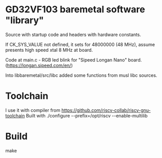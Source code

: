 # GD32VF103 baremetal software "library"

Source with startup code and headers with hardware constants.

If CK_SYS_VALUE not defined, it sets for 48000000 (48 MHz), assume presents high speed xtal 8 MHz at board.

Code at main.c - RGB led blink for "Sipeed Longan Nano" board. (https://longan.sipeed.com/en/)

Into libbaremetal/src/libc added some functions from musl libc sources.


# Toolchain

I use it with compiler from https://github.com/riscv-collab/riscv-gnu-toolchain
Built with ./configure --prefix=/opt/riscv --enable-multilib


# Build

make
